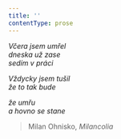 ```yaml
---
title: ''
contentType: prose
---
```


<section>

_Včera jsem umřel  
dneska už zase  
sedím v práci_

</section>

<section>

_Vždycky jsem tušil  
že to tak bude_

</section>

<section>

_že umřu  
a hovno se stane_

</section>

<section>

> Milan Ohnisko, _Milancolia_

</section>
